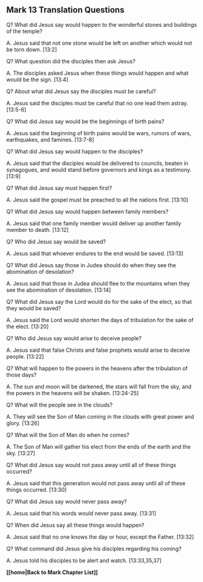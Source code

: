## Mark 13 Translation Questions ##

Q? What did Jesus say would happen to the wonderful stones and buildings of the temple?

A. Jesus said that not one stone would be left on another which would not be torn down. [13:2]

Q? What question did the disciples then ask Jesus?

A. The disciples asked Jesus when these things would happen and what would be the sign. [13:4]

Q? About what did Jesus say the disciples must be careful?

A. Jesus said the disciples must be careful that no one lead them astray. [13:5-6]

Q? What did Jesus say would be the beginnings of birth pains?

A. Jesus said the beginning of birth pains would be wars, rumors of wars, earthquakes, and famines. [13:7-8]

Q? What did Jesus say would happen to the disciples?

A. Jesus said that the disciples would be delivered to councils, beaten in synagogues, and would stand before governors and kings as a testimony. [13:9]

Q? What did Jesus say must happen first?

A. Jesus said the gospel must be preached to all the nations first. [13:10]

Q? What did Jesus say would happen between family members?

A. Jesus said that one family member would deliver up another family member to death. [13:12]

Q? Who did Jesus say would be saved?

A. Jesus said that whoever endures to the end would be saved. [13:13]

Q? What did Jesus say those in Judea should do when they see the abomination of desolation?

A. Jesus said that those in Judea should flee to the mountains when they see the abomination of desolation. [13:14]

Q? What did Jesus say the Lord would do for the sake of the elect, so that they would be saved?

A. Jesus said the Lord would shorten the days of tribulation for the sake of the elect. [13:20]

Q? Who did Jesus say would arise to deceive people?

A. Jesus said that false Christs and false prophets would arise to deceive people. [13:22]

Q? What will happen to the powers in the heavens after the tribulation of those days?

A. The sun and moon will be darkened, the stars will fall from the sky, and the powers in the heavens will be shaken. [13:24-25]

Q? What will the people see in the clouds?

A. They will see the Son of Man coming in the clouds with great power and glory. [13:26]

Q? What will the Son of Man do when he comes?

A. The Son of Man will gather his elect from the ends of the earth and the sky. [13:27]

Q? What did Jesus say would not pass away until all of these things occurred?

A. Jesus said that this generation would not pass away until all of these things occurred. [13:30]

Q? What did Jesus say would never pass away?

A. Jesus said that his words would never pass away. [13:31]

Q? When did Jesus say all these things would happen?

A. Jesus said that no one knows the day or hour, except the Father. [13:32]

Q? What command did Jesus give his disciples regarding his coming?

A. Jesus told his disciples to be alert and watch. [13:33,35,37]

__[[home|Back to Mark Chapter List]]__

